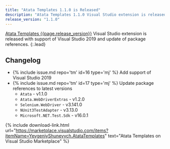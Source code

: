 ```yaml
---
title: "Atata Templates 1.1.0 is Released"
description: "Atata Templates 1.1.0 Visual Studio extension is released with support of Visual Studio 2019 and update of package references."
release_version: "1.1.0"
---
```


[Atata Templates {{page.release_version}}](https://marketplace.visualstudio.com/items?itemName=YevgeniyShunevych.AtataTemplates)
Visual Studio extension is released with support of Visual Studio 2019 and update of package references.
{:.lead}

<!--more-->

## Changelog

* {% include issue.md repo='tm' id=16 type='mj' %} Add support of Visual Studio 2019
* &#8203;{% include issue.md repo='tm' id=17 type='mj' %} Update package references to latest versions
  * `Atata` - v1.1.0
  * `Atata.WebDriverExtras` - v1.2.0
  * `Selenium.WebDriver` - v3.141.0
  * `NUnit3TestAdapter` - v3.13.0
  * `Microsoft.NET.Test.Sdk` - v16.0.1

{% include download-link.html url="https://marketplace.visualstudio.com/items?itemName=YevgeniyShunevych.AtataTemplates" text="Atata Templates on Visual Studio Marketplace" %}